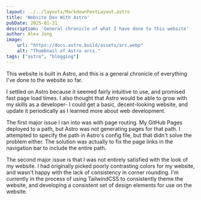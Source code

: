 ```yaml
---
layout: ../../layouts/MarkdownPostLayout.astro
title: 'Website Dev With Astro'
pubDate: 2025-01-31
description: 'General chronicle of what I have done to this website'
author: Alex Jong
image:
    url: "https://docs.astro.build/assets/arc.webp"
    alt: "Thumbnail of Astro arcs."
tags: ["astro", "blogging"]
---
```

This website is built in Astro, and this is a general chronicle of everything I've done to the website so far. 

I settled on Astro because it seemed fairly intuitive to use, and promised fast page load times. I also thought that Astro would be able to grow with my skills as a developer- I could get a basic, decent-looking website, and update it periodically as I learned more about web development.

The first major issue I ran into was with page routing. My GitHub Pages deployed to a path, but Astro was not generating pages for that path. I attempted to specify the path in Astro's config file, but that didn't solve the problem either. The solution was actually to fix the page links in the navigation bar to include the entire path.

The second major issue is that I was not entirely satisfied with the look of my website. I had originally picked poorly contrasting colors for my website, and wasn't happy with the lack of consistency in corner rounding. I'm currently in the process of using TailwindCSS to consistently theme the website, and developing a consistent set of design elements for use on the website.